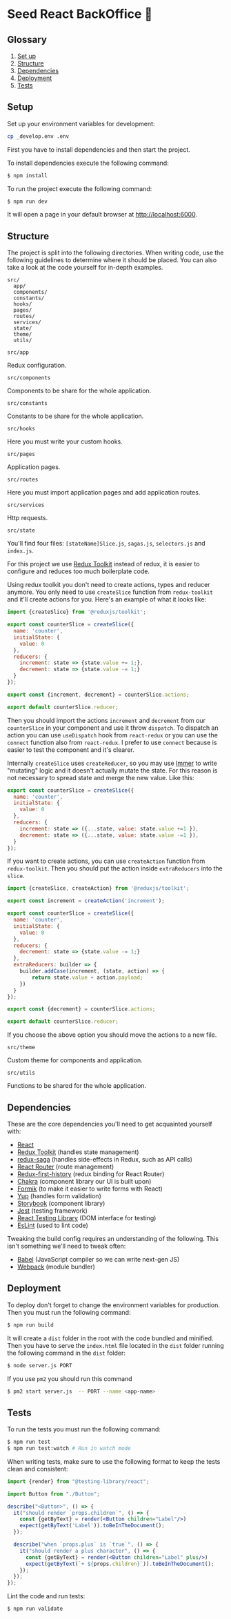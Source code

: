 # Seed React BackOffice 🚀

## Glossary

1. [Set up](#setup)
1. [Structure](#structure)
1. [Dependencies](#dependencies)
1. [Deployment](#deployment)
1. [Tests](#tests)

## Setup

Set up your environment variables for development:

```sh
cp _develop.env .env
```

First you have to install dependencies and then start the project.

To install dependencies execute the following command:

```sh
$ npm install
```

To run the project execute the following command:

```sh
$ npm run dev
```

It will open a page in your default browser at [http://localhost:6000](http://localhost:6000).

## Structure

The project is split into the following directories. When writing code, use the following guidelines to determine where it should be placed. You can also take a look at the code yourself for in-depth examples.

```
src/
  app/
  components/
  constants/
  hooks/
  pages/
  routes/
  services/
  state/
  theme/
  utils/
```

`src/app`

Redux configuration.

`src/components`

Components to be share for the whole application.

`src/constants`

Constants to be share for the whole application.

`src/hooks`

Here you must write your custom hooks.

`src/pages`

Application pages.

`src/routes`

Here you must import application pages and add application routes.

`src/services`

Http requests.

`src/state`

You'll find four files: `[stateName]Slice.js`, `sagas.js`, `selectors.js` and `index.js`.

For this project we use [Redux Toolkit](https://redux-toolkit.js.org/) instead of redux, it is easier to configure and reduces too much boilerplate code.

Using redux toolkit you don't need to create actions, types and reducer anymore. You only need to use `createSlice` function from `redux-toolkit` and it'll create actions for you. Here's an example of what it looks like:

```js
import {createSlice} from '@reduxjs/toolkit';

export const counterSlice = createSlice({
  name: 'counter',
  initialState: {
    value: 0
  },
  reducers: {
    increment: state => {state.value += 1;},
    decrement: state => {state.value -= 1;}
  }
});

export const {increment, decrement} = counterSlice.actions;

export default counterSlice.reducer;
```

Then you should import the actions `increment` and `decrement` from our `counterSlice` in your component and use it throw `dispatch`. To dispatch an action you can use `useDispatch` hook from `react-redux` or you can use the `connect` function also from `react-redux`. I prefer to use `connect` because is easier to test the component and it's clearer.

Internally `createSlice` uses `createReducer`, so you may use [Immer](https://immerjs.github.io/immer/) to write "mutating" logic and it doesn't actually mutate the state. For this reason is not necessary to spread state and merge the new value. Like this:

```js
export const counterSlice = createSlice({
  name: 'counter',
  initialState: {
    value: 0
  },
  reducers: {
    increment: state => ({...state, value: state.value +=1 }),
    decrement: state => ({...state, value: state.value -=1 }),
  }
});
```

If you want to create actions, you can use `createAction` function from `redux-toolkit`. Then you should put the action inside `extraReducers` into the `slice`.

```js
import {createSlice, createAction} from '@reduxjs/toolkit';

export const increment = createAction('increment');

export const counterSlice = createSlice({
  name: 'counter',
  initialState: {
    value: 0
  },
  reducers: {
    decrement: state => {state.value -= 1;}
  },
  extraReducers: builder => {
    builder.addCase(increment, (state, action) => {
        return state.value + action.payload;
    })
  }
});

export const {decrement} = counterSlice.actions;

export default counterSlice.reducer;
```

If you choose the above option you should move the actions to a new file.

`src/theme`

Custom theme for components and application.


`src/utils`

Functions to be shared for the whole application.

## Dependencies

These are the core dependencies you'll need to get acquainted yourself with:

- [React](https://reactjs.org) 
- [Redux Toolkit](https://redux-toolkit.js.org/) (handles state management)
- [redux-saga](https://redux-saga.js.org) (handles side-effects in Redux, such as API calls)
- [React Router](https://reacttraining.com/react-router) (route management)
- [Redux-first-history](https://github.com/salvoravida/redux-first-history) (redux binding for React Router)
- [Chakra](https://chakra-ui.com) (component library our UI is built upon)
- [Formik](https://jaredpalmer.com/formik/docs/api/formik#validationschema-schema-gt-schema) (to make it easier to write forms with React)
- [Yup](https://github.com/jquense/yup) (handles form validation)
- [Storybook](https://storybook.js.org) (component library)
- [Jest](https://jestjs.io) (testing framework)
- [React Testing Library](https://testing-library.com/docs/react-testing-library/intro) (DOM interface for testing)
- [EsLint](https://eslint.org) (used to lint code)

Tweaking the build config requires an understanding of the following. This isn't something we'll need to tweak often:

- [Babel](https://babeljs.io) (JavaScript compiler so we can write next-gen JS)
- [Webpack](https://webpack.js.org) (module bundler)

## Deployment

To deploy don't forget to change the environment variables for production. Then you must run the following command:

```sh
$ npm run build
```

It will create a `dist` folder in the root with the code bundled and minified. Then you have to serve the `index.html` file located in the `dist` folder running the following command in the `dist` folder:

```sh
$ node server.js PORT
```

If you use `pm2` you should run this command

```sh
$ pm2 start server.js  -- PORT --name <app-name>
```

## Tests 

To run the tests you must run the following command:

```sh
$ npm run test
$ npm run test:watch # Run in watch mode
```

When writing tests, make sure to use the following format to keep the tests clean and consistent:

```jsx
import {render} from "@testing-library/react";

import Button from "./Button";

describe("<Button>", () => {
  it("should render `props.children`", () => {
    const {getByText} = render(<Button children="Label"/>)
    expect(getByText('Label')).toBeInTheDocument();
  });

  describe("when `props.plus` is `true`", () => {
    it("should render a plus character", () => {
      const {getByText} = render(<Button children="Label" plus/>)
      expect(getByText(`+ ${props.children}`)).toBeInTheDocument();
    });
  });
});
```

Lint the code and run tests:

```sh
$ npm run validate
```